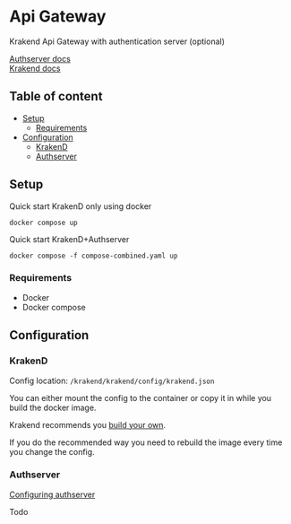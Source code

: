 # Api Gateway <!-- omit in toc -->

Krakend Api Gateway with authentication server (optional)

[Authserver docs](/docs/authserver/authserver.md)  
[Krakend docs](https://www.krakend.io/docs/overview/)

## Table of content <!-- omit in toc -->

- [Setup](#setup)
  - [Requirements](#requirements)
- [Configuration](#configuration)
  - [KrakenD](#krakend)
  - [Authserver](#authserver)

## Setup

Quick start KrakenD only using docker

```
docker compose up
```

Quick start KrakenD+Authserver

```
docker compose -f compose-combined.yaml up
```

### Requirements

- Docker
- Docker compose

## Configuration

### KrakenD

Config location: `/krakend/krakend/config/krakend.json`

You can either mount the config to the container or copy it in while you build the docker image.

Krakend recommends you [build your own](https://www.krakend.io/docs/deploying/docker/).

If you do the recommended way you need to rebuild the image every time you change the config.

### Authserver

[Configuring authserver](/docs/authserver/authserver.md#configuration)

Todo
